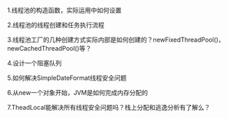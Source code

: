 1.线程池的构造函数，实际运用中如何设置

2.线程池的线程创建和任务执行流程

3.线程池工厂的几种创建方式实际内部是如何创建的？newFixedThreadPool()，newCachedThreadPool()等？

4.设计一个阻塞队列

5.如何解决SimpleDateFormat线程安全问题

6.从new一个对象开始，JVM是如何完成内存分配的

7.TheadLocal能解决所有线程安全问题吗？栈上分配和逃逸分析有了解么？
